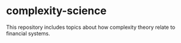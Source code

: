 # complexity-science
This repository includes topics about how complexity theory relate to financial systems.
